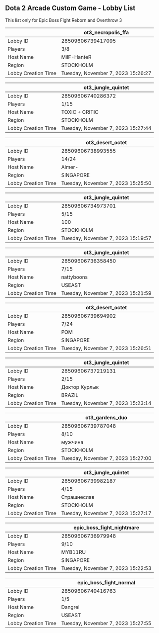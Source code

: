 ## Dota 2 Arcade Custom Game - Lobby List

This list only for Epic Boss Fight Reborn and Overthrow 3

|  | ot3_necropolis_ffa |
| ------ | ------ |
| Lobby ID | 28509606739417095 |
| Players | 3/8 |
| Host Name | MilF-HanteR |
| Region | STOCKHOLM |
| Lobby Creation Time | Tuesday, November 7, 2023 15:26:27 |


|  | ot3_jungle_quintet |
| ------ | ------ |
| Lobby ID | 28509606740286372 |
| Players | 1/15 |
| Host Name | TOXIC + CRITIC |
| Region | STOCKHOLM |
| Lobby Creation Time | Tuesday, November 7, 2023 15:27:44 |


|  | ot3_desert_octet |
| ------ | ------ |
| Lobby ID | 28509606738993555 |
| Players | 14/24 |
| Host Name | Aimer-|` |
| Region | SINGAPORE |
| Lobby Creation Time | Tuesday, November 7, 2023 15:25:50 |


|  | ot3_jungle_quintet |
| ------ | ------ |
| Lobby ID | 28509606734973701 |
| Players | 5/15 |
| Host Name | 100 |
| Region | STOCKHOLM |
| Lobby Creation Time | Tuesday, November 7, 2023 15:19:57 |


|  | ot3_jungle_quintet |
| ------ | ------ |
| Lobby ID | 28509606736358450 |
| Players | 7/15 |
| Host Name | nattyboons |
| Region | USEAST |
| Lobby Creation Time | Tuesday, November 7, 2023 15:21:59 |


|  | ot3_desert_octet |
| ------ | ------ |
| Lobby ID | 28509606739694902 |
| Players | 7/24 |
| Host Name | POM |
| Region | SINGAPORE |
| Lobby Creation Time | Tuesday, November 7, 2023 15:26:51 |


|  | ot3_jungle_quintet |
| ------ | ------ |
| Lobby ID | 28509606737219131 |
| Players | 2/15 |
| Host Name | Доктор Курлык |
| Region | BRAZIL |
| Lobby Creation Time | Tuesday, November 7, 2023 15:23:14 |


|  | ot3_gardens_duo |
| ------ | ------ |
| Lobby ID | 28509606739787048 |
| Players | 8/10 |
| Host Name | мужчина |
| Region | STOCKHOLM |
| Lobby Creation Time | Tuesday, November 7, 2023 15:27:00 |


|  | ot3_jungle_quintet |
| ------ | ------ |
| Lobby ID | 28509606739982187 |
| Players | 4/15 |
| Host Name | Страшнеслав |
| Region | STOCKHOLM |
| Lobby Creation Time | Tuesday, November 7, 2023 15:27:17 |


|  | epic_boss_fight_nightmare |
| ------ | ------ |
| Lobby ID | 28509606736979948 |
| Players | 9/10 |
| Host Name | MYB11RU |
| Region | SINGAPORE |
| Lobby Creation Time | Tuesday, November 7, 2023 15:22:53 |


|  | epic_boss_fight_normal |
| ------ | ------ |
| Lobby ID | 28509606740416763 |
| Players | 1/5 |
| Host Name | Dangrei |
| Region | USEAST |
| Lobby Creation Time | Tuesday, November 7, 2023 15:27:55 |


